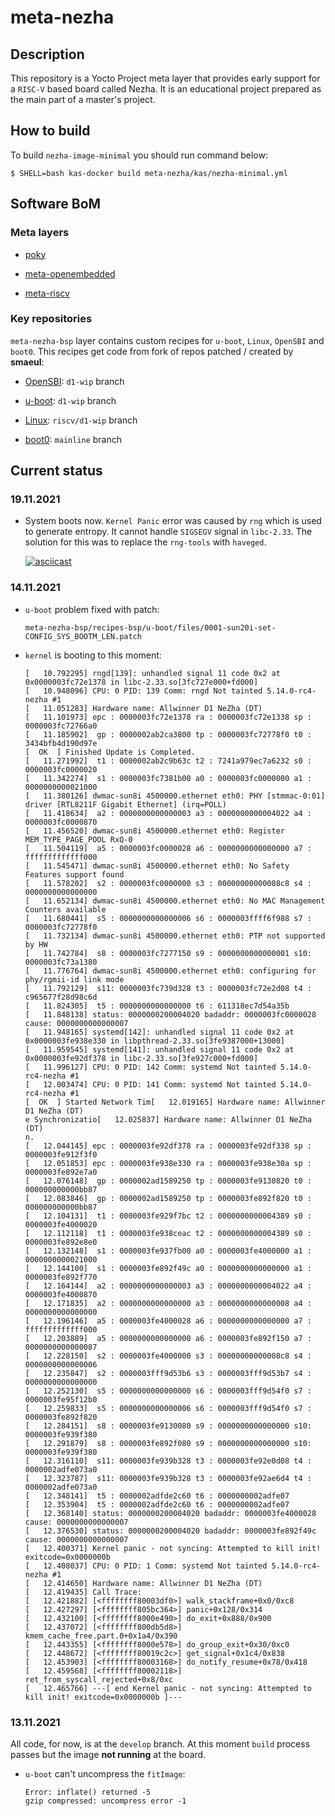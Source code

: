 # meta-nezha

## Description

This repository is a Yocto Project meta layer that provides early support for a
`RISC-V` based board called Nezha. It is an educational project prepared as the
main part of a master's project.

## How to build

To build `nezha-image-minimal` you should run command below:
```
$ SHELL=bash kas-docker build meta-nezha/kas/nezha-minimal.yml
```

## Software BoM

### Meta layers

* [poky](https://git.yoctoproject.org/git/poky)

* [meta-openembedded](https://git.openembedded.org/meta-openembedded)

* [meta-riscv](https://github.com/riscv/meta-riscv.git)

### Key repositories

`meta-nezha-bsp` layer contains custom recipes for `u-boot`, `Linux`, `OpenSBI`
and `boot0`. This recipes get code from fork of repos patched / created by
**smaeul**:

* [OpenSBI](https://github.com/smaeul/opensbi): `d1-wip` branch

* [u-boot](https://github.com/smaeul/u-boot): `d1-wip` branch

* [Linux](https://github.com/smaeul/linux/commits/riscv/d1-wip): `riscv/d1-wip`
  branch

* [boot0](https://github.com/smaeul/sun20i_d1_spl): `mainline` branch

## Current status

### 19.11.2021

* System boots now. `Kernel Panic` error was caused by `rng` which is used to
  generate entropy. It cannot handle `SIGSEGV` signal in `libc-2.33`. The
  solution for this was to replace the `rng-tools` with `haveged`.

  [![asciicast](https://asciinema.org/a/450212.svg)](https://asciinema.org/a/450212)

### 14.11.2021

* `u-boot` problem fixed with patch:
  ```
  meta-nezha-bsp/recipes-bsp/u-boot/files/0001-sun20i-set-CONFIG_SYS_BOOTM_LEN.patch
  ```

* `kernel` is booting to this moment:
  ```log
  [   10.792295] rngd[139]: unhandled signal 11 code 0x2 at 0x0000003fc72e1378 in libc-2.33.so[3fc727e000+fd000]
  [   10.948096] CPU: 0 PID: 139 Comm: rngd Not tainted 5.14.0-rc4-nezha #1
  [   11.051283] Hardware name: Allwinner D1 NeZha (DT)
  [   11.101973] epc : 0000003fc72e1378 ra : 0000003fc72e1338 sp : 0000003fc72766a0
  [   11.185902]  gp : 0000002ab2ca3800 tp : 0000003fc72778f0 t0 : 3434bfb4d190d97e
  [  OK  ] Finished Update is Completed.
  [   11.271992]  t1 : 0000002ab2c9b63c t2 : 7241a979ec7a6232 s0 : 0000003fc0000020
  [   11.342274]  s1 : 0000003fc7381b00 a0 : 0000003fc0000000 a1 : 0000000000021000
  [   11.380126] dwmac-sun8i 4500000.ethernet eth0: PHY [stmmac-0:01] driver [RTL8211F Gigabit Ethernet] (irq=POLL)
  [   11.418634]  a2 : 0000000000000003 a3 : 0000000000004022 a4 : 0000003fc0000870
  [   11.456520] dwmac-sun8i 4500000.ethernet eth0: Register MEM_TYPE_PAGE_POOL RxQ-0
  [   11.504119]  a5 : 0000003fc0000028 a6 : 0000000000000000 a7 : fffffffffffff000
  [   11.545471] dwmac-sun8i 4500000.ethernet eth0: No Safety Features support found
  [   11.578202]  s2 : 0000003fc0000000 s3 : 00000000000008c8 s4 : 0000000000000000
  [   11.652134] dwmac-sun8i 4500000.ethernet eth0: No MAC Management Counters available
  [   11.680441]  s5 : 0000000000000006 s6 : 0000003ffff6f988 s7 : 0000003fc72778f0
  [   11.732134] dwmac-sun8i 4500000.ethernet eth0: PTP not supported by HW
  [   11.742784]  s8 : 0000003fc7277150 s9 : 0000000000000001 s10: 0000003fc73a1380
  [   11.776764] dwmac-sun8i 4500000.ethernet eth0: configuring for phy/rgmii-id link mode
  [   11.792129]  s11: 0000003fc739d328 t3 : 0000003fc72e2d08 t4 : c965677f28d98c6d
  [   11.824305]  t5 : 0000000000000000 t6 : 611318ec7d54a35b
  [   11.848138] status: 0000000200004020 badaddr: 0000003fc0000028 cause: 0000000000000007
  [   11.948165] systemd[142]: unhandled signal 11 code 0x2 at 0x0000003fe938e330 in libpthread-2.33.so[3fe9387000+13000]
  [   11.959545] systemd[141]: unhandled signal 11 code 0x2 at 0x0000003fe92df378 in libc-2.33.so[3fe927c000+fd000]
  [   11.996127] CPU: 0 PID: 142 Comm: systemd Not tainted 5.14.0-rc4-nezha #1
  [   12.003474] CPU: 0 PID: 141 Comm: systemd Not tainted 5.14.0-rc4-nezha #1
  [  OK  ] Started Network Tim[   12.019165] Hardware name: Allwinner D1 NeZha (DT)
  e Synchronizatio[   12.025837] Hardware name: Allwinner D1 NeZha (DT)
  n.
  [   12.044145] epc : 0000003fe92df378 ra : 0000003fe92df338 sp : 0000003fe912f3f0
  [   12.051853] epc : 0000003fe938e330 ra : 0000003fe938e30a sp : 0000003fe892e7a0
  [   12.076148]  gp : 0000002ad1589250 tp : 0000003fe9130820 t0 : 000000000000bb87
  [   12.083846]  gp : 0000002ad1589250 tp : 0000003fe892f820 t0 : 000000000000bb87
  [   12.104131]  t1 : 0000003fe929f7bc t2 : 0000000000004389 s0 : 0000003fe4000020
  [   12.112118]  t1 : 0000003fe938ceac t2 : 0000000000004389 s0 : 0000003fe892e8e0
  [   12.132148]  s1 : 0000003fe937fb00 a0 : 0000003fe4000000 a1 : 0000000000021000
  [   12.144100]  s1 : 0000003fe892f49c a0 : 0000000000000000 a1 : 0000003fe892f770
  [   12.164144]  a2 : 0000000000000003 a3 : 0000000000004022 a4 : 0000003fe4000870
  [   12.171835]  a2 : 0000000000000000 a3 : 0000000000000008 a4 : 0000000000000000
  [   12.196146]  a5 : 0000003fe4000028 a6 : 0000000000000000 a7 : fffffffffffff000
  [   12.203889]  a5 : 0000000000000000 a6 : 0000003fe892f150 a7 : 0000000000000087
  [   12.228150]  s2 : 0000003fe4000000 s3 : 00000000000008c8 s4 : 0000000000000006
  [   12.235847]  s2 : 0000003fff9d53b6 s3 : 0000003fff9d53b7 s4 : 0000000000000000
  [   12.252130]  s5 : 0000000000000000 s6 : 0000003fff9d54f0 s7 : 0000003fe95f12b0
  [   12.259833]  s5 : 0000000000000006 s6 : 0000003fff9d54f0 s7 : 0000003fe892f820
  [   12.284151]  s8 : 0000003fe9130080 s9 : 0000000000000000 s10: 0000003fe939f380
  [   12.291879]  s8 : 0000003fe892f080 s9 : 0000000000000000 s10: 0000003fe939f380
  [   12.316110]  s11: 0000003fe939b328 t3 : 0000003fe92e0d08 t4 : 0000002adfe073a0
  [   12.323787]  s11: 0000003fe939b328 t3 : 0000003fe92ae6d4 t4 : 0000002adfe073a0
  [   12.348141]  t5 : 0000002adfde2c60 t6 : 0000000002adfe07
  [   12.353904]  t5 : 0000002adfde2c60 t6 : 0000000002adfe07
  [   12.368140] status: 0000000200004020 badaddr: 0000003fe4000028 cause: 0000000000000007
  [   12.376530] status: 0000000200004020 badaddr: 0000003fe892f49c cause: 0000000000000007
  [   12.400371] Kernel panic - not syncing: Attempted to kill init! exitcode=0x0000000b
  [   12.408037] CPU: 0 PID: 1 Comm: systemd Not tainted 5.14.0-rc4-nezha #1
  [   12.414650] Hardware name: Allwinner D1 NeZha (DT)
  [   12.419435] Call Trace:
  [   12.421882] [<ffffffff80003df0>] walk_stackframe+0x0/0xc8
  [   12.427297] [<ffffffff805bc364>] panic+0x128/0x314
  [   12.432100] [<ffffffff8000e490>] do_exit+0x888/0x900
  [   12.437072] [<ffffffff800db5d8>] kmem_cache_free.part.0+0x1a4/0x390
  [   12.443355] [<ffffffff8000e578>] do_group_exit+0x30/0xc0
  [   12.448672] [<ffffffff80019c2c>] get_signal+0x1c4/0x838
  [   12.453903] [<ffffffff80003168>] do_notify_resume+0x78/0x418
  [   12.459568] [<ffffffff80002118>] ret_from_syscall_rejected+0x8/0xc
  [   12.465766] ---[ end Kernel panic - not syncing: Attempted to kill init! exitcode=0x0000000b ]---
  ```

### 13.11.2021

All code, for now, is at the `develop` branch. At this moment `build` process
passes but the image **not running** at the board.

* `u-boot` can't uncompress the `fitImage`:
  ```
  Error: inflate() returned -5
  gzip compressed: uncompress error -1
  ```

